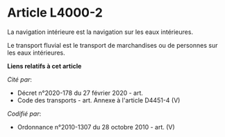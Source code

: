 # Article L4000-2

La navigation intérieure est la navigation sur les eaux intérieures.

Le transport fluvial est le transport de marchandises ou de personnes sur les eaux intérieures.

**Liens relatifs à cet article**

_Cité par_:

  - Décret n°2020-178 du 27 février 2020 - art.
  - Code des transports - art. Annexe à l'article D4451-4 (V)

_Codifié par_:

  - Ordonnance n°2010-1307 du 28 octobre 2010 - art. (V)
